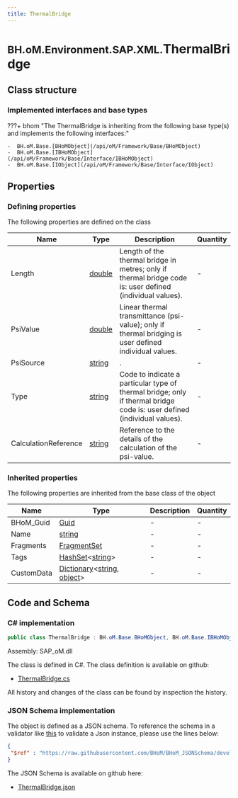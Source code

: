 ```yaml
---
title: ThermalBridge
---
```


# <small>BH.oM.Environment.SAP.XML.</small>**ThermalBridge**



## Class structure

### Implemented interfaces and base types

???+ bhom "The ThermalBridge is inheriting from the following base type(s) and implements the following interfaces:"

    -  BH.oM.Base.[BHoMObject](/api/oM/Framework/Base/BHoMObject)
    -  BH.oM.Base.[IBHoMObject](/api/oM/Framework/Base/Interface/IBHoMObject)
    -  BH.oM.Base.[IObject](/api/oM/Framework/Base/Interface/IObject)


## Properties



### Defining properties

The following properties are defined on the class

| Name             | Type             | Description      | Quantity         |
|------------------|------------------|------------------|------------------|
| Length | [double](https://learn.microsoft.com/en-us/dotnet/api/System.Double?view=netstandard-2.0) | Length of the thermal bridge in metres; only if thermal bridge code is: user defined (individual values). | - |
| PsiValue | [double](https://learn.microsoft.com/en-us/dotnet/api/System.Double?view=netstandard-2.0) | Linear thermal transmittance (psi-value); only if thermal bridging is user defined individual values. | - |
| PsiSource | [string](https://learn.microsoft.com/en-us/dotnet/api/System.String?view=netstandard-2.0) | . | - |
| Type | [string](https://learn.microsoft.com/en-us/dotnet/api/System.String?view=netstandard-2.0) | Code to indicate a particular type of thermal bridge; only if thermal bridge code is: user defined (individual values). | - |
| CalculationReference | [string](https://learn.microsoft.com/en-us/dotnet/api/System.String?view=netstandard-2.0) | Reference to the details of the calculation of the psi-value. | - |


### Inherited properties
The following properties are inherited from the base class of the object

| Name             | Type             | Description      | Quantity         |
|------------------|------------------|------------------|------------------|
| BHoM_Guid | [Guid](https://learn.microsoft.com/en-us/dotnet/api/System.Guid?view=netstandard-2.0) | - | - |
| Name | [string](https://learn.microsoft.com/en-us/dotnet/api/System.String?view=netstandard-2.0) | - | - |
| Fragments | [FragmentSet](/api/oM/Framework/Base/FragmentSet) | - | - |
| Tags | [HashSet](https://learn.microsoft.com/en-us/dotnet/api/System.Collections.Generic.HashSet-1?view=netstandard-2.0)&lt;[string](https://learn.microsoft.com/en-us/dotnet/api/System.String?view=netstandard-2.0)&gt; | - | - |
| CustomData | [Dictionary](https://learn.microsoft.com/en-us/dotnet/api/System.Collections.Generic.Dictionary-2?view=netstandard-2.0)&lt;[string](https://learn.microsoft.com/en-us/dotnet/api/System.String?view=netstandard-2.0), [object](https://learn.microsoft.com/en-us/dotnet/api/System.Object?view=netstandard-2.0)&gt; | - | - |


## Code and Schema

### C# implementation

``` C# title="C#"
public class ThermalBridge : BH.oM.Base.BHoMObject, BH.oM.Base.IBHoMObject, BH.oM.Base.IObject
```

Assembly: SAP_oM.dll

The class is defined in C#. The class definition is available on github:

- [ThermalBridge.cs](https://github.com/BHoM/SAP_Toolkit/blob/develop/SAP_oM/XML\ThermalBridge.cs)

All history and changes of the class can be found by inspection the history.
### JSON Schema implementation

The object is defined as a JSON schema. To reference the schema in a validator like [this](https://www.jsonschemavalidator.net/) to validate a Json instance, please use the lines below:

``` json title="JSON Schema"
{
 "$ref" : "https://raw.githubusercontent.com/BHoM/BHoM_JSONSchema/develop/SAP_oM/SAP/XML/ThermalBridge.json"
}
```

The JSON Schema is available on github here:

- [ThermalBridge.json](https://github.com/BHoM/BHoM_JSONSchema/blob/develop/SAP_oM/SAP/XML/ThermalBridge.json)
